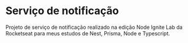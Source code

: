 # Serviço de notificação

Projeto de serviço de notificação realizado na edição Node Ignite Lab da Rocketseat para meus estudos de Nest, Prisma, Node e Typescript.
